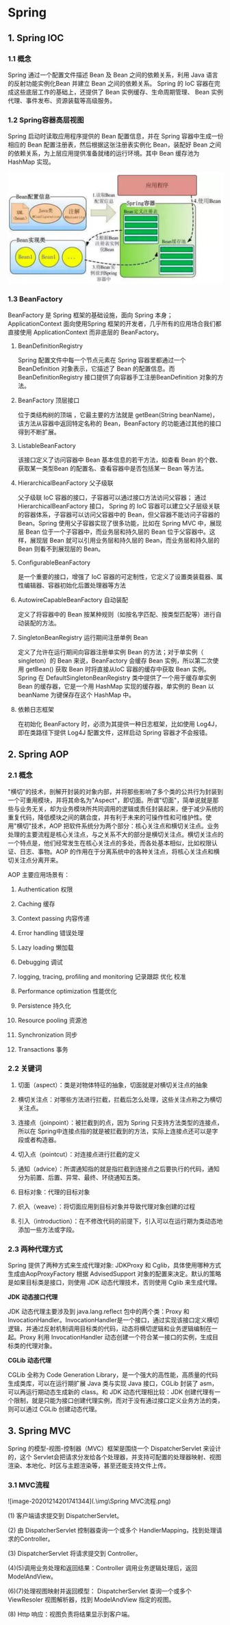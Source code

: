 # Spring

## 1. Spring IOC

### 1.1 概念

Spring 通过一个配置文件描述 Bean 及 Bean 之间的依赖关系，利用 Java 语言的反射功能实例化Bean 并建立 Bean 之间的依赖关系。 Spring 的 IoC 容器在完成这些底层工作的基础上，还提供了 Bean 实例缓存、生命周期管理、 Bean 实例代理、事件发布、资源装载等高级服务。

### 1.2 Spring容器高层视图

Spring 启动时读取应用程序提供的 Bean 配置信息，并在 Spring 容器中生成一份相应的 Bean 配置注册表，然后根据这张注册表实例化 Bean，装配好 Bean 之间的依赖关系，为上层应用提供准备就绪的运行环境。其中 Bean 缓存池为 HashMap 实现。

![image-20201214191154399](.\img\Spring容器高层视图.png)

### 1.3 BeanFactory

BeanFactory 是 Spring 框架的基础设施，面向 Spring 本身；ApplicationContext 面向使用Spring 框架的开发者，几乎所有的应用场合我们都直接使用 ApplicationContext 而非底层的 BeanFactory。

1. BeanDefinitionRegistry

   Spring 配置文件中每一个节点元素在 Spring 容器里都通过一个 BeanDefinition 对象表示，它描述了 Bean 的配置信息。而 BeanDefinitionRegistry 接口提供了向容器手工注册BeanDefinition 对象的方法。

2. BeanFactory 顶层接口

   位于类结构树的顶端 ，它最主要的方法就是 getBean(String beanName)，该方法从容器中返回特定名称的 Bean，BeanFactory 的功能通过其他的接口得到不断扩展。

3. ListableBeanFactory

   该接口定义了访问容器中 Bean 基本信息的若干方法，如查看 Bean 的个数、获取某一类型Bean 的配置名、查看容器中是否包括某一 Bean 等方法。

4. HierarchicalBeanFactory 父子级联

   父子级联 IoC 容器的接口，子容器可以通过接口方法访问父容器； 通过HierarchicalBeanFactory 接口， Spring 的 IoC 容器可以建立父子层级关联的容器体系，子容器可以访问父容器中的 Bean，但父容器不能访问子容器的 Bean。Spring 使用父子容器实现了很多功能，比如在 Spring MVC 中，展现层 Bean 位于一个子容器中，而业务层和持久层的 Bean 位于父容器中。这样，展现层 Bean 就可以引用业务层和持久层的 Bean，而业务层和持久层的 Bean 则看不到展现层的 Bean。

5. ConfigurableBeanFactory

   是一个重要的接口，增强了 IoC 容器的可定制性，它定义了设置类装载器、属性编辑器、容器初始化后置处理器等方法

6. AutowireCapableBeanFactory 自动装配

   定义了将容器中的 Bean 按某种规则（如按名字匹配、按类型匹配等）进行自动装配的方法。

7. SingletonBeanRegistry 运行期间注册单例 Bean

   定义了允许在运行期间向容器注册单实例 Bean 的方法；对于单实例（ singleton）的 Bean 来说，BeanFactory 会缓存 Bean 实例，所以第二次使用 getBean() 获取 Bean 时将直接从IoC 容器的缓存中获取 Bean 实例。Spring 在 DefaultSingletonBeanRegistry 类中提供了一个用于缓存单实例 Bean 的缓存器，它是一个用 HashMap 实现的缓存器，单实例的 Bean 以beanName 为键保存在这个 HashMap 中。

8. 依赖日志框架

   在初始化 BeanFactory 时，必须为其提供一种日志框架，比如使用 Log4J， 即在类路径下提供 Log4J 配置文件，这样启动 Spring 容器才不会报错。

## 2. Spring AOP 

### 2.1 概念

"横切"的技术，剖解开封装的对象内部，并将那些影响了多个类的公共行为封装到一个可重用模块，并将其命名为"Aspect"，即切面。所谓"切面"，简单说就是那些与业务无关，却为业务模块所共同调用的逻辑或责任封装起来，便于减少系统的重复代码，降低模块之间的耦合度，并有利于未来的可操作性和可维护性。使用"横切"技术，AOP 把软件系统分为两个部分：核心关注点和横切关注点。业务处理的主要流程是核心关注点，与之关系不大的部分是横切关注点。横切关注点的一个特点是，他们经常发生在核心关注点的多处，而各处基本相似，比如权限认证、日志、事物。AOP 的作用在于分离系统中的各种关注点，将核心关注点和横切关注点分离开来。

AOP 主要应用场景有：

1. Authentication 权限

2. Caching 缓存

3. Context passing 内容传递

4. Error handling 错误处理

5. Lazy loading 懒加载

6. Debugging 调试

7. logging, tracing, profiling and monitoring 记录跟踪 优化 校准

8. Performance optimization 性能优化

9. Persistence 持久化

10. Resource pooling 资源池

11. Synchronization 同步

12. Transactions 事务

### 2.2 关键词

1. 切面（aspect）：类是对物体特征的抽象，切面就是对横切关注点的抽象

2. 横切关注点：对哪些方法进行拦截，拦截后怎么处理，这些关注点称之为横切关注点。 

3. 连接点（joinpoint）：被拦截到的点，因为 Spring 只支持方法类型的连接点，所以在 Spring中连接点指的就是被拦截到的方法，实际上连接点还可以是字段或者构造器。 

4. 切入点（pointcut）：对连接点进行拦截的定义

5. 通知（advice）：所谓通知指的就是指拦截到连接点之后要执行的代码，通知分为前置、后置、异常、最终、环绕通知五类。 

6. 目标对象：代理的目标对象

7. 织入（weave）：将切面应用到目标对象并导致代理对象创建的过程

8. 引入（introduction）：在不修改代码的前提下，引入可以在运行期为类动态地添加一些方法或字段。

### 2.3 两种代理方式

Spring 提供了两种方式来生成代理对象: JDKProxy 和 Cglib，具体使用哪种方式生成由AopProxyFactory 根据 AdvisedSupport 对象的配置来决定。默认的策略是如果目标类是接口，则使用 JDK 动态代理技术，否则使用 Cglib 来生成代理。

**JDK** **动态接口代理**

JDK 动态代理主要涉及到 java.lang.reflect 包中的两个类：Proxy 和 InvocationHandler。InvocationHandler是一个接口，通过实现该接口定义横切逻辑，并通过反射机制调用目标类的代码，动态将横切逻辑和业务逻辑编制在一起。Proxy 利用 InvocationHandler 动态创建一个符合某一接口的实例，生成目标类的代理对象。

**CGLib** **动态代理**

CGLib 全称为 Code Generation Library，是一个强大的高性能，高质量的代码生成类库，可以在运行期扩展 Java 类与实现 Java 接口，CGLib 封装了 asm，可以再运行期动态生成新的 class。和 JDK 动态代理相比较：JDK 创建代理有一个限制，就是只能为接口创建代理实例，而对于没有通过接口定义业务方法的类，则可以通过 CGLib 创建动态代理。

## 3. Spring MVC

Spring 的模型-视图-控制器（MVC）框架是围绕一个 DispatcherServlet 来设计的，这个 Servlet会把请求分发给各个处理器，并支持可配置的处理器映射、视图渲染、本地化、时区与主题渲染等，甚至还能支持文件上传。

### 3.1 MVC流程

![image-20201214201741344](.\img\Spring MVC流程.png)

(1) 客户端请求提交到 DispatcherServlet。

(2) 由 DispatcherServlet 控制器查询一个或多个 HandlerMapping，找到处理请求的Controller。

(3) DispatcherServlet 将请求提交到 Controller。

(4)(5)调用业务处理和返回结果：Controller 调用业务逻辑处理后，返回 ModelAndView。

(6)(7)处理视图映射并返回模型： DispatcherServlet 查询一个或多个 ViewResoler 视图解析器，找到 ModelAndView 指定的视图。

(8) Http 响应：视图负责将结果显示到客户端。
